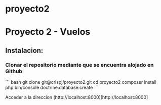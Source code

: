 proyecto2
=========

# Proyecto 2 - Vuelos

## Instalacion:
 
### Clonar el repositorio mediante que se encuentra alojado en Github
´´´ bash
git clone git@crispj/proyecto2.git
cd proyecto2
composer install
php bin/console doctrine:database:create
´´´

Acceder a la direccion (http://localhost:8000)[http://localhost:8000]

